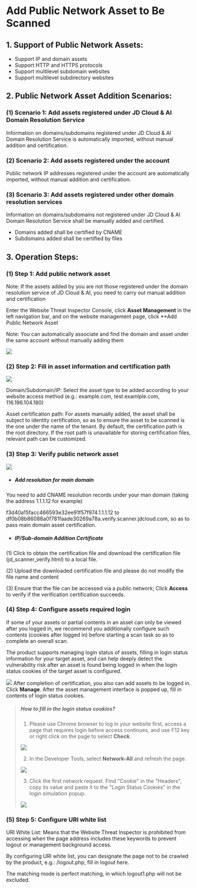 # Add Public Network Asset to Be Scanned

## 1. Support of Public Network Assets:

- Support IP and domain assets
- Support HTTP and HTTPS protocols
- Support multilevel subdomain websites
- Support multilevel subdirectory websites

## 2. Public Network Asset Addition Scenarios:

### (1) Scenario 1: Add assets registered under JD Cloud & AI Domain Resolution Service

Information on domains/subdomains registered under JD Cloud & AI Domain Resolution Service is automatically imported, without manual addition and certification.

### (2) Scenario 2: Add assets registered under the account

Public network IP addresses registered under the account are automatically imported, without manual addition and certification.

### (3) Scenario 3: Add assets registered under other domain resolution services

Information on domains/subdomains not registered under JD Cloud & AI Domain Resolution Service shall be manually added and certified.

- Domains added shall be certified by CNAME
- Subdomains added shall be certified by files

## 3. Operation Steps:

### (1) Step 1: Add public network asset

Note: If the assets added by you are not those registered under the domain resolution service of JD Cloud & AI, you need to carry out manual addition and certification

Enter the Website Threat Inspector Console, click **Asset Management** in the left navigation bar, and on the website management page, click **Add Public Network Asset

Note: You can automatically associate and find the domain and asset under the same account without manually adding them

![](../../../../image/Website-Threat-Inspector/wts-internet-assets-01.png)
### (2) Step 2: Fill in asset information and certification path

![](../../../../image/Website-Threat-Inspector/wts-internet-assets-12.png)

Domain/Subdomain/IP: Select the asset type to be added according to your website access method (e.g.: example.com, test.examlple.com, 116.196.104.180)

Asset certification path: For assets manually added, the asset shall be subject to identity certification, so as to ensure the asset to be scanned is the one under the name of the tenant. By default, the certification path is the root directory. If the root path is unavailable for storing certification files, relevant path can be customized.

### (3) Step 3: Verify public network asset

![](../../../../image/Website-Threat-Inspector/wts-internet-assets-13.png)

- ##### Add resolution for main domain

You need to add CNAME resolution records under your man domain (taking the address 1.1.1.12 for example)

f3d40a15facc466593e32ee91f57f974.1.1.1.12 to df0b08b86088a0f781faade30269a78a.verify.scanner.jdcloud.com, so as to pass main domain asset certification.

- ##### IP/Sub-domain Addition Certificate

(1) Click to obtain the certification file and download the certification file (jd_scanner_verify.html) to a local file.

(2) Upload the downloaded certification file and please do not modify the file name and content

(3) Ensure that the file can be accessed via a public network; Click **Access** to verify if the verification certification succeeds.

### (4) Step 4: Configure assets required login

If some of your assets or partial contents in an asset can only be viewed after you logged in, we recommend you additionally configure such contents (cookies after logged in) before starting a scan task so as to complete an overall scan.

The product supports managing login status of assets, filling in login status information for your target asset, and can help deeply detect the vulnerability risk after an asset is found being logged in when the login status cookies of the target asset is configured.

![](../../../../image/Website-Threat-Inspector/wts-internet-assets-14.png)
After completion of certification, you also can add assets to be logged in. Click **Manage**. After the asset management interface is popped up, fill in contents of login status cookies.

> ##### How to fill in the login status cookies?
>
> 1. Please use Chrome browser to log in your website first, access a page that requires login before access continues, and use F12 key or right click on the page to select **Check**.
>
> ![](../../../../image/Website-Threat-Inspector/wts-internet-assets-05.png)
>
> 2. In the Developer Tools, select **Network-All** and refresh the page.
>
> ![](../../../../image/Website-Threat-Inspector/wts-internet-assets-06.png)
>
> 3. Click the first network request. Find "Cookie" in the "Headers", copy its value and paste it to the "Login Status Cookies" in the login simulation popup.
>
> ![](../../../../image/Website-Threat-Inspector/wts-internet-assets-07.png)

### (5) Step 5: Configure URI white list

URI White List: Means that the Website Threat Inspector is prohibited from accessing when the page address includes these keywords to prevent logout or management background access.

By configuring URI white list, you can designate the page not to be crawled by the product, e.g.: /logout.php, fill in logout here. 

The matching mode is perfect matching, in which logout1.php will not be excluded.
